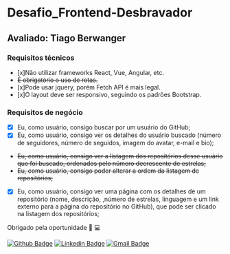 # Desafio_Frontend-Desbravador

## Avaliado: Tiago Berwanger

### Requisitos técnicos
- [x]Não utilizar frameworks React, Vue, Angular, etc.
- <del> É obrigatório o uso de rotas. </del>
- [x]Pode usar jquery, porém Fetch API é mais legal.
- [x]O layout deve ser responsivo, seguindo os padrões Bootstrap.

### Requisitos de negócio
- [x] Eu, como usuário, consigo buscar por um usuário do GitHub;
- [x] Eu, como usuário, consigo ver os detalhes do usuário buscado (número de seguidores, número de seguidos, imagem do avatar, e-mail e bio);
- <del> Eu, como usuário, consigo ver a listagem dos repositórios desse usuário que foi buscado, ordenados pelo número decrescente de estrelas; </del>
- <del> Eu, como usuário, consigo poder alterar a ordem da listagem de repositórios; </del>
- [x] Eu, como usuário, consigo ver uma página com os detalhes de um repositório (nome, descrição, ,número de estrelas, linguagem e um link externo para a página do repositório no GitHub), que pode ser clicado na listagem dos repositórios;

Obrigado pela oportunidade :rocket: :computer:

[![Github Badge](https://img.shields.io/badge/-Github-000?style=flat-square&logo=Github&logoColor=white&link=https://github.com/lucasgdb)](https://github.com/tiagoberwanger)
[![Linkedin Badge](https://img.shields.io/badge/-LinkedIn-blue?style=flat-square&logo=Linkedin&logoColor=white&link=https://www.linkedin.com/in/lucas-bittencourt/)](https://www.linkedin.com/in/tiago-berwanger/)
[![Gmail Badge](https://img.shields.io/badge/-Gmail-c14438?style=flat-square&logo=Gmail&logoColor=white&link=mailto:berwangertiago@gmail.com)](mailto:berwangertiago@gmail.com)